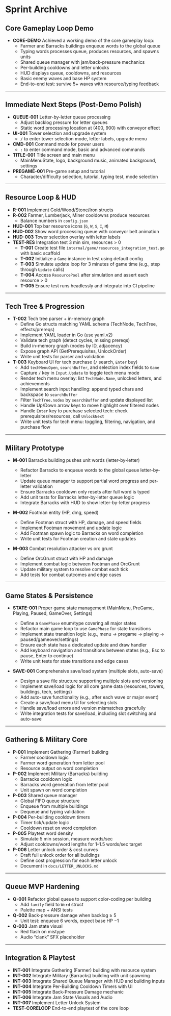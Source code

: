# Sprint Archive

## Core Gameplay Loop Demo

- **CORE-DEMO** Achieved a working demo of the core gameplay loop:
  - Farmer and Barracks buildings enqueue words to the global queue
  - Typing words processes queue, produces resources, and spawns units
  - Shared queue manager with jam/back-pressure mechanics
  - Per-building cooldowns and letter unlocks
  - HUD displays queue, cooldowns, and resources
  - Basic enemy waves and base HP system
  - End-to-end test: survive 5+ waves with resource/typing feedback

---

## Immediate Next Steps (Post-Demo Polish)

- **QUEUE-001** Letter-by-letter queue processing
  - Adjust backlog pressure for letter queues
  - Static word processing location at (400, 900) with conveyor effect
- **UI-001** Tower selection and upgrade system
  - `/` to enter tower selection mode, letter labels, upgrade menu
- **CMD-001** Command mode for power users
  - `:` to enter command mode, basic and advanced commands
- **TITLE-001** Title screen and main menu
  - MainMenuState, logo, background music, animated background, settings
- **PREGAME-001** Pre-game setup and tutorial
  - Character/difficulty selection, tutorial, typing test, mode selection

---

## Resource Loop & HUD

- **R-001** Implement Gold/Wood/Stone/Iron structs
- **R-002** Farmer, Lumberjack, Miner cooldowns produce resources
  - Balance numbers in `config.json`
- **HUD-001** Top bar resource icons (`G`, `W`, `S`, `I`, `M`)
- **HUD-002** Show word processing queue with conveyor belt animation
- **HUD-003** Tower selection overlay with letter labels
- **TEST-RES** Integration test 3 min sim, resources > 0
  - **T-001** Create test file `internal/game/resources_integration_test.go` with basic scaffold
  - **T-002** Initialize a `Game` instance in test using default config
  - **T-003** Simulate update loop for 3 minutes of game time (e.g., step through `Update` calls)
  - **T-004** Access `ResourcePool` after simulation and assert each resource > 0
  - **T-005** Ensure test runs headlessly and integrate into CI pipeline

---

## Tech Tree & Progression

- **T-002** Tech tree parser + in-memory graph
  - Define Go structs matching YAML schema (TechNode, TechTree, effects/prereqs)
  - Implement YAML loader in Go (use yaml.v2)
  - Validate tech graph (detect cycles, missing prereqs)
  - Build in-memory graph (nodes by ID, adjacency)
  - Expose graph API (GetPrerequisites, UnlockOrder)
  - Write unit tests for parser and validation
- **T-003** Keyboard UI for tech purchase (`/` search, `Enter` buy)
  - Add `techMenuOpen`, `searchBuffer`, and selection index fields to `Game`
  - Capture `/` key in `Input.Update` to toggle tech menu mode
  - Render tech menu overlay: list `TechNode.Name`, unlocked letters, and achievements
  - Implement search input handling: append typed chars and backspace to `searchBuffer`
  - Filter `TechTree.nodes` by `searchBuffer` and update displayed list
  - Handle Up/Down arrow keys to move highlight over filtered nodes
  - Handle `Enter` key to purchase selected tech: check prerequisites/resources, call `UnlockNext`
  - Write unit tests for tech menu: toggling, filtering, navigation, and purchase flow

---

## Military Prototype

- **M-001** Barracks building pushes unit words (letter-by-letter)
  - Refactor Barracks to enqueue words to the global queue letter-by-letter
  - Update queue manager to support partial word progress and per-letter validation
  - Ensure Barracks cooldown only resets after full word is typed
  - Add unit tests for Barracks letter-by-letter queue logic
  - Integrate Barracks with HUD to show letter-by-letter progress

- **M-002** Footman entity (HP, dmg, speed)
  - Define Footman struct with HP, damage, and speed fields
  - Implement Footman movement and update logic
  - Add Footman spawn logic to Barracks on word completion
  - Write unit tests for Footman creation and state updates

- **M-003** Combat resolution attacker vs orc grunt
  - Define OrcGrunt struct with HP and damage
  - Implement combat logic between Footman and OrcGrunt
  - Update military system to resolve combat each tick
  - Add tests for combat outcomes and edge cases

---

## Game States & Persistence

- **STATE-001** Proper game state management (MainMenu, PreGame, Playing, Paused, GameOver, Settings)
  - Define a `GamePhase` enum/type covering all major states
  - Refactor main game loop to use `GamePhase` for state transitions
  - Implement state transition logic (e.g., menu → pregame → playing → paused/gameover/settings)
  - Ensure each state has a dedicated update and draw handler
  - Add keyboard navigation and transitions between states (e.g., Esc to pause, Enter to continue)
  - Write unit tests for state transitions and edge cases

- **SAVE-001** Comprehensive save/load system (multiple slots, auto-save)
  - Design a save file structure supporting multiple slots and versioning
  - Implement save/load logic for all core game data (resources, towers, buildings, tech, settings)
  - Add auto-save functionality (e.g., after each wave or major event)
  - Create a save/load menu UI for selecting slots
  - Handle save/load errors and version mismatches gracefully
  - Write integration tests for save/load, including slot switching and auto-save

---

## Gathering & Military Core

- **P-001** Implement Gathering (Farmer) building
  - Farmer cooldown logic
  - Farmer word generation from letter pool
  - Resource output on word completion
- **P-002** Implement Military (Barracks) building
  - Barracks cooldown logic
  - Barracks word generation from letter pool
  - Unit spawn on word completion
- **P-003** Shared queue manager
  - Global FIFO queue structure
  - Enqueue from multiple buildings
  - Dequeue and typing validation
- **P-004** Per-building cooldown timers
  - Timer tick/update logic
  - Cooldown reset on word completion
- **P-005** Playtest word density
  - Simulate 5 min session, measure words/sec
  - Adjust cooldowns/word lengths for 1–1.5 words/sec target
- **P-006** Letter unlock order & cost curves
  - Draft full unlock order for all buildings
  - Define cost progression for each letter unlock
  - Document in `docs/LETTER_UNLOCKS.md`

---

## Queue MVP Hardening

- **Q-001** Refactor global queue to support color-coding per building
  - Add `family` field to `Word` struct
  - Palette map + ANSI tests
- **Q-002** Back-pressure damage when backlog ≥ 5
  - Unit test: enqueue 6 words, expect base HP −1
- **Q-003** Jam state visual
  - Red flash on mistype
  - Audio “clank” SFX placeholder

---

## Integration & Playtest

- **INT-001** Integrate Gathering (Farmer) building with resource system
- **INT-002** Integrate Military (Barracks) building with unit spawning
- **INT-003** Integrate Shared Queue Manager with HUD and building inputs
- **INT-004** Integrate Per-Building Cooldown Timers with UI
- **INT-005** Integrate Back-Pressure Damage mechanic
- **INT-006** Integrate Jam State Visuals and Audio
- **INT-007** Implement Letter Unlock System
- **TEST-CORELOOP** End-to-end playtest of the core loop

